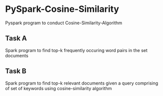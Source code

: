 # PySpark-Cosine-Similarity
Pyspark program to conduct Cosine-Similarity-Algorithm

## Task A
Spark program to find top-k frequently occuring word pairs in the set documents

## Task B
Spark program to find top-k relevant documents given a query comprising of set of keywords using cosine-similarity algorithm
